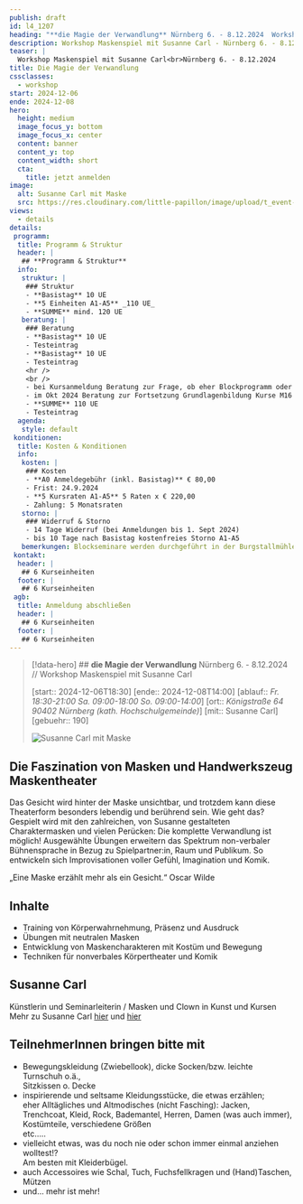 ```yaml
---
publish: draft
id: l4_1207
heading: "**die Magie der Verwandlung** Nürnberg 6. - 8.12.2024  Workshop Maskenspiel mit Susanne Carl"
description: Workshop Maskenspiel mit Susanne Carl - Nürnberg 6. - 8.12.2024
teaser: |
  Workshop Maskenspiel mit Susanne Carl<br>Nürnberg 6. - 8.12.2024
title: Die Magie der Verwandlung
cssclasses:
  - workshop
start: 2024-12-06
ende: 2024-12-08
hero:
  height: medium
  image_focus_y: bottom
  image_focus_x: center
  content: banner
  content_y: top
  content_width: short
  cta:
    title: jetzt anmelden
image:
  alt: Susanne Carl mit Maske
  src: https://res.cloudinary.com/little-papillon/image/upload/t_event-banner-smart/v1719226155/dasei/susanne_carl_pmeiyy.png   
views:
  - details
details:
 programm:
  title: Programm & Struktur
  header: |
   ## **Programm & Struktur**
  info:
   struktur: |
    ### Struktur
    - **Basistag** 10 UE
    - **5 Einheiten A1-A5** _110 UE_
    - **SUMME** mind. 120 UE
   beratung: |
    ### Beratung
    - **Basistag** 10 UE
    - Testeintrag
    - **Basistag** 10 UE
    - Testeintrag  
    <hr />  
    <br />  
    - bei Kursanmeldung Beratung zur Frage, ob eher Blockprogramm oder Tageskursverlauf sinnvoll ist
    - im Okt 2024 Beratung zur Fortsetzung Grundlagenbildung Kurse M16 oder N16, sowie bei Bedarf Aufbaustufe Theaterpädagog:in (BuT)
    - **SUMME** 110 UE
    - Testeintrag   
  agenda:
   style: default    
 konditionen:
  title: Kosten & Konditionen
  info:
   kosten: |
    ### Kosten
    - **A0 Anmeldegebühr (inkl. Basistag)** € 80,00 
    - Frist: 24.9.2024
    - **5 Kursraten A1-A5** 5 Raten x € 220,00
    - Zahlung: 5 Monatsraten
   storno: |
    ### Widerruf & Storno
    - 14 Tage Widerruf (bei Anmeldungen bis 1. Sept 2024)
    - bis 10 Tage nach Basistag kostenfreies Storno A1-A5
   bemerkungen: Blockseminare werden durchgeführt in der Burgstallmühle 
 kontakt:
  header: |
   ## 6 Kurseinheiten
  footer: |
   ## 6 Kurseinheiten
 agb:
  title: Anmeldung abschließen
  header: |
   ## 6 Kurseinheiten
  footer: |
   ## 6 Kurseinheiten 
---
```

> [!data-hero] ## **die Magie der Verwandlung** Nürnberg 6. - 8.12.2024 // Workshop Maskenspiel mit Susanne Carl
> 
> [start:: 2024-12-06T18:30]
> [ende:: 2024-12-08T14:00]
> [ablauf:: _Fr. 18:30-21:00_  _Sa. 09:00-18:00_  _So. 09:00-14:00_]
> [ort:: _Königstraße 64_  _90402 Nürnberg_ _(kath. Hochschulgemeinde)_]
> [mit:: Susanne Carl]
> [gebuehr:: 190]
> 
> ![Susanne Carl mit Maske](https://res.cloudinary.com/little-papillon/image/upload/t_event-banner-smart/v1719226155/dasei/susanne_carl_pmeiyy.png)

<!-- PUBLISH-FROM-HERE -->
## Die Faszination von Masken und Handwerkszeug Maskentheater 
Das Gesicht wird hinter der Maske unsichtbar, und trotzdem kann diese Theaterform besonders lebendig und berührend sein. Wie geht das? Gespielt wird mit den zahlreichen, von Susanne gestalteten Charaktermasken und vielen Perücken: Die komplette Verwandlung ist möglich! Ausgewählte Übungen erweitern das Spektrum non-verbaler Bühnensprache in Bezug zu Spielpartner:in, Raum und Publikum. So entwickeln sich Improvisationen voller Gefühl, Imagination und Komik. 


„Eine Maske erzählt mehr als ein Gesicht.“ Oscar Wilde


## Inhalte  
- Training von Körperwahrnehmung, Präsenz und Ausdruck  
- Übungen mit neutralen Masken  
- Entwicklung von Maskencharakteren mit Kostüm und Bewegung  
- Techniken für nonverbales Körpertheater und Komik

## Susanne Carl
Künstlerin und Seminarleiterin / Masken und Clown in Kunst und Kursen  
Mehr zu Susanne Carl [hier](https://www.medienwerkstatt-franken.de/video/susanne-carl-portraet/) und [hier](https://www.susanne-carl.de/)

## TeilnehmerInnen bringen bitte mit

- Bewegungskleidung (Zwiebellook), dicke Socken/bzw. leichte Turnschuh o.ä.,  
    Sitzkissen o. Decke   
- inspirierende und seltsame Kleidungsstücke, die etwas erzählen;  
    eher Alltägliches und Altmodisches (nicht Fasching): Jacken, Trenchcoat, Kleid, Rock,
    Bademantel, Herren, Damen (was auch immer), Kostümteile, verschiedene Größen   
    etc…..  
- vielleicht etwas, was du noch nie oder schon immer einmal anziehen wolltest!?  
    Am besten mit Kleiderbügel. 
- auch Accessoires wie Schal, Tuch, Fuchsfellkragen und (Hand)Taschen, Mützen
- und… mehr ist mehr!

